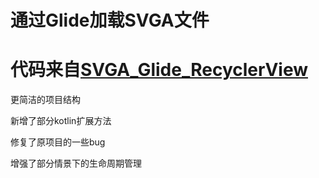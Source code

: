 # 通过Glide加载SVGA文件
# 代码来自[SVGA_Glide_RecyclerView](https://github.com/zzechao/SVGA_Glide_RecyclerView/tree/master)
更简洁的项目结构

新增了部分kotlin扩展方法

修复了原项目的一些bug

增强了部分情景下的生命周期管理
